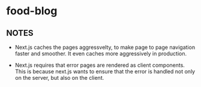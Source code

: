 # food-blog

## NOTES

- Next.js caches the pages aggressvelty, to make page to page navigation faster and smoother. It even caches more aggressively in production.

- Next.js requires that error pages are rendered as client components. This is because next.js wants to ensure that the error is handled not only on the server, but also on the client.
